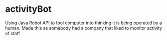 activityBot
===========

Using Java Robot API to fool computer into thinking it is being operated by a human. Made this as somebody had a company that liked to monitor activity of staff
